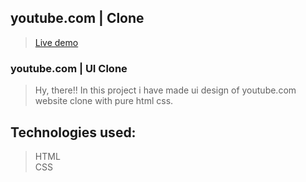 ## youtube.com | Clone

> [Live demo](https://youtube-uiclone.netlify.app/)

### youtube.com | UI Clone
> Hy, there!!
In this project i have made ui design of youtube.com website clone with pure html css. 

## Technologies used:<br>
> HTML <br>
> CSS
